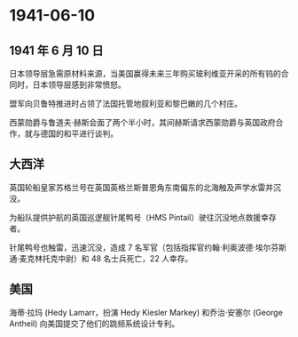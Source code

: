 # 1941-06-10

## 1941 年 6 月 10 日

日本领导层急需原材料来源，当美国赢得未来三年购买玻利维亚开采的所有钨的合同时，日本领导层感到非常愤怒。

盟军向贝鲁特推进时占领了法国托管地叙利亚和黎巴嫩的几个村庄。

西蒙勋爵与鲁道夫·赫斯会面了两个半小时，其间赫斯请求西蒙勋爵与英国政府合作，就与德国的和平进行谈判。

## 大西洋

英国轮船皇家苏格兰号在英国英格兰斯普恩角东南偏东的北海触及声学水雷并沉没。

为船队提供护航的英国巡逻舰针尾鸭号（HMS
Pintail）驶往沉没地点救援幸存者。

针尾鸭号也触雷，迅速沉没，造成 7
名军官（包括指挥官约翰·利奥波德·埃尔芬斯通·麦克林托克中尉）和 48
名士兵死亡，22 人幸存。

## 美国

海蒂·拉玛 (Hedy Lamarr，扮演 Hedy Kiesler Markey) 和乔治·安塞尔 (George
Antheil) 向美国提交了他们的跳频系统设计专利。

